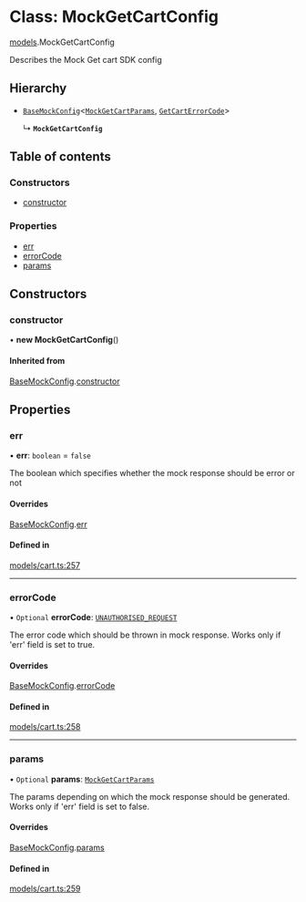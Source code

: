 # Class: MockGetCartConfig

[models](../wiki/models).MockGetCartConfig

Describes the Mock Get cart SDK config

## Hierarchy

- [`BaseMockConfig`](../wiki/models.BaseMockConfig)<[`MockGetCartParams`](../wiki/models.MockGetCartParams), [`GetCartErrorCode`](../wiki/models.GetCartErrorCode)\>

  ↳ **`MockGetCartConfig`**

## Table of contents

### Constructors

- [constructor](../wiki/models.MockGetCartConfig#constructor)

### Properties

- [err](../wiki/models.MockGetCartConfig#err)
- [errorCode](../wiki/models.MockGetCartConfig#errorcode)
- [params](../wiki/models.MockGetCartConfig#params)

## Constructors

### constructor

• **new MockGetCartConfig**()

#### Inherited from

[BaseMockConfig](../wiki/models.BaseMockConfig).[constructor](../wiki/models.BaseMockConfig#constructor)

## Properties

### err

• **err**: `boolean` = `false`

The boolean which specifies whether the mock response should be error or not

#### Overrides

[BaseMockConfig](../wiki/models.BaseMockConfig).[err](../wiki/models.BaseMockConfig#err)

#### Defined in

[models/cart.ts:257](https://gitlab.com/baliganikhil/blackmirror-sdk/-/blob/349365c/src/models/cart.ts#L257)

___

### errorCode

• `Optional` **errorCode**: [`UNAUTHORISED_REQUEST`](../wiki/models.GetCartErrorCode#unauthorised_request)

The error code which should be thrown in mock response. Works only if 'err' field is set to true.

#### Overrides

[BaseMockConfig](../wiki/models.BaseMockConfig).[errorCode](../wiki/models.BaseMockConfig#errorcode)

#### Defined in

[models/cart.ts:258](https://gitlab.com/baliganikhil/blackmirror-sdk/-/blob/349365c/src/models/cart.ts#L258)

___

### params

• `Optional` **params**: [`MockGetCartParams`](../wiki/models.MockGetCartParams)

The params depending on which the mock response should be generated. Works only if 'err' field is set to false.

#### Overrides

[BaseMockConfig](../wiki/models.BaseMockConfig).[params](../wiki/models.BaseMockConfig#params)

#### Defined in

[models/cart.ts:259](https://gitlab.com/baliganikhil/blackmirror-sdk/-/blob/349365c/src/models/cart.ts#L259)
